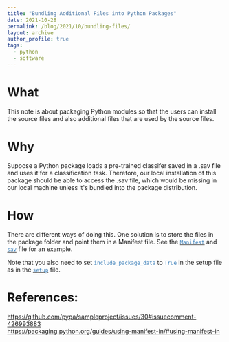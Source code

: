 ```yaml
---
title: "Bundling Additional Files into Python Packages"
date: 2021-10-28
permalink: /blog/2021/10/bundling-files/
layout: archive
author_profile: true
tags:
  - python
  - software
---
```


What
======
This note is about packaging Python modules so that the users can install the source files and also additional files that are used by the source files. 


Why
======
Suppose a Python package loads a pre-trained classifer saved in a .sav file and uses it for a classification task. Therefore, our local installation of this package should be able to access the .sav file, which would be missing in our local machine unless it's bundled into the package distribution. 

How
======
There are different ways of doing this. One solution is to store the files in the package folder and point them in a Manifest file. See the [<span style="color:#337ab7">`Manifest`</span>](https://github.com/alan-turing-institute/ptype/blob/develop/Manifest.in) and [<span style="color:#337ab7">`sav`</span>](https://github.com/alan-turing-institute/ptype/blob/develop/ptype/LR.sav) file for an example.

Note that you also need to set <span style="color:#337ab7">`include_package_data`</span> to <span style="color:#337ab7">`True`</span> in the setup file as in the [<span style="color:#337ab7">`setup`</span>](https://github.com/alan-turing-institute/ptype/blob/develop/setup.py) file.

References:  
===========
<https://github.com/pypa/sampleproject/issues/30#issuecomment-426993883>  
<https://packaging.python.org/guides/using-manifest-in/#using-manifest-in>

